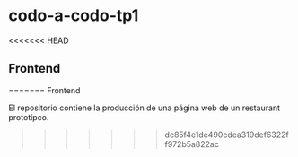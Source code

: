 # codo-a-codo-tp1
<<<<<<< HEAD

## Frontend
=======
Frontend

El repositorio contiene la producción de una página web de un restaurant prototípco. 

>>>>>>> dc85f4e1de490cdea319def6322ff972b5a822ac
